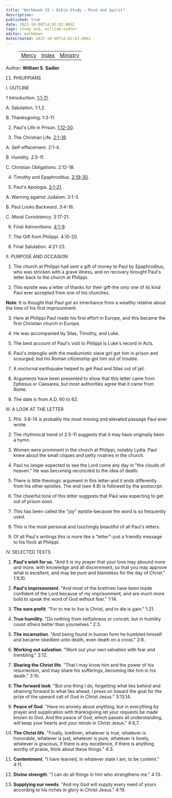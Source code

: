 ```yaml
---
title: "Workbook VI — Bible Study — Mind and Spirit"
description: 
published: true
date: 2022-10-08T14:02:03.086Z
tags: study aid, william sadler
editor: markdown
dateCreated: 2022-10-08T14:02:03.086Z
---
```


<figure class="table chapter-navigator">
	<table>
		<tbody>
		<tr>
			<td><a href="/en/William_S_Sadler/Workbook_6_Bible_Study/Mercy">Mercy</a></td>
			<td><a href="/en/William_S_Sadler/Workbook_6_Bible_Study/Index">Index</a></td>
			<td><a href="/en/William_S_Sadler/Workbook_6_Bible_Study/Ministry">Ministry</a></td>
		</tr>
		</tbody>
	</table>
</figure>

Author: **William S. Sadler**


11. PHILIPPIANS

I. OUTLINE

1 Introduction. [1:1-11](/en/Bible/Philippians/1#v1).

A. Salutation. 1:1,2.

B. Thanksgiving. 1:3-11.

2. Paul's Life in Prison. [1:12-30](/en/Bible/Philippians/1#v12).

3. The Christian Life. [2:1-18](/en/Bible/Philippians/2#v1).

A. Self-effacement. 2:1-4.

B. Humility. 2:5-11.

C. Christian Obligations. 2:12-18.

4. Timothy and Epaphroditus. [2:19-30](/en/Bible/Philippians/2#v19).

5. Paul's Apologia. [3:1-21](/en/Bible/Philippians/3#v1).

A. Warning against Judaism. 3:1-3.

B. Paul Looks Backward. 3:4-16.

C. Moral Consistency. 3:17-21.

6. Final Admonitions. [4:1-9](/en/Bible/Philippians/4#v1).

7. The Gift from Philippi. 4:10-20.

8. Final Salutation. 4:21-23.

II. PURPOSE AND OCCASION

1. The church at Philippi had sent a gift of money to Paul by Epaphroditus, who was stricken with a grave illness, and on recovery brought Paul's letter back to the church at Philippi.

2. This epistle was a letter of thanks for their gift-the only one of its kind Paul ever accepted from one of his churches.

**Note**: It is thought that Paul got an inheritance from a wealthy relative about the time of his first imprisonment.

3. Here at Philippi Paul made his first effort in Europe, and this became the first Christian church in Europe.

4. He was accompanied by Silas, Timothy, and Luke.

5. The best account of Paul's visit to Philippi is Luke's record in Acts.

6. Paul's imbroglio with the mediumistic slave girl got him in prison and scourged; but his Roman citizenship got him out of trouble.

7. A nocturnal earthquake helped to get Paul and Silas out of jail.

8. Arguments have been presented to show that this letter came from Ephesus or Caesarea, but most authorities agree that it came from Rome.

9. The date is from A.D. 60 to 62.

III. A LOOK AT THE LETTER

1. Phil. 3:8-14 is probably the most moving and elevated passage Paul ever wrote.

2. The rhythmical trend of 2:5-11 suggests that it may have originally been a hymn.

3. Women were prominent in the church at Philippi, notably Lydia. Paul knew about the small cliques and petty rivalries in the church.

4. Paul no longer expected to see the Lord come any day in "the clouds of heaven." He was becoming reconciled to the idea of death.

5. There is little theologic argument in this letter-and it ends differently from his other epistles. The end (see 4:8) is followed by the postscript.

6. The cheerful tone of this letter suggests that Paul was expecting to get out of prison soon.

7. This has been called the "joy" epistle-because the word is so frequently used.

8. This is the most personal and touchingly beautiful of all Paul's letters.

9. Of all Paul's writings this is more like a "letter"-just a friendly message to his flock at Philippi.

IV. SELECTED TEXTS

1. **Paul's wish for us**. "And it is my prayer that your love may abound more and more, with knowledge and all discernment, so that you may approve what is excellent, and may be pure and blameless for the day of Christ." 1:9,10.

2. **Paul's imprisonment**. "And most of the brethren have been made confident of the Lord because of my imprisonment, and are much more bold to speak the word of God without fear." 1:14.

3. **The sure profit**. "For to me to live is Christ, and to die is gain." 1:21.

4. **True humility**. "Do nothing from selfishness or conceit, but in humility count others better than yourselves." 2:3.

5. **The incarnation**. "And being found in human form he humbled himself and became obedient unto death, even death on a cross." 2:8.

6. **Working out salvation**. "Work out your own salvation with fear and trembling." 2:12.

7. **Sharing the Christ life**. "That I may know him and the power of his resurrection, and may share his sufferings, becoming like him in his death." 3:10.

8. **The forward look**. "But one thing I do, forgetting what lies behind and straining forward to what lies ahead, I press on toward the goal for the prize of the upward call of God in Christ Jesus." 3:13,14.

9. **Peace of God**. "Have no anxiety about anything, but in everything by prayer and supplication with thanksgiving let your requests be made known to God. And the peace of God, which passes all understanding, will keep your hearts and your minds in Christ Jesus." 4:6,7.

10. **The Christ life**. "Finally, brethren, whatever is true, whatever is honorable, whatever is just, whatever is pure, whatever is lovely, whatever is gracious, if there is any excellence, if there is anything worthy of praise, think about these things." 4:3.

11. **Contentment**. "I have learned, in whatever state I am, to be content." 4:11.

12. **Divine strength**. "I can do all things in him who strengthens me." 4:13.

13. **Supplying our needs**. "And my God will supply every need of yours according to his riches in glory in Christ Jesus." 4:19.


<br>

